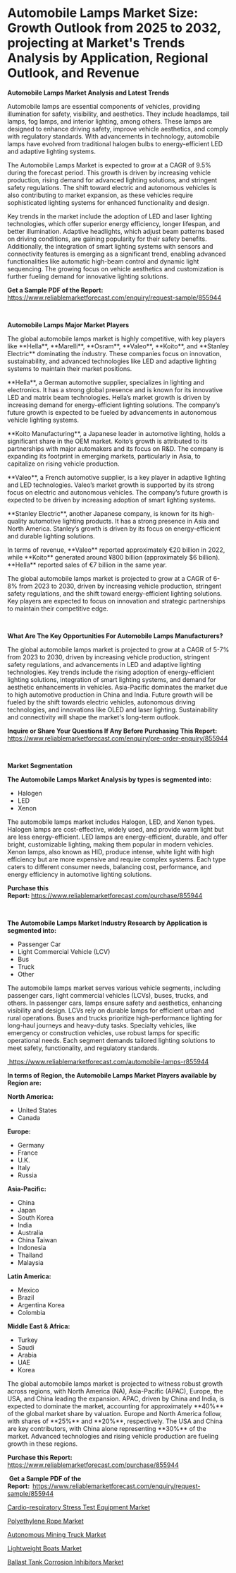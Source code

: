 <p><h1>Automobile Lamps Market Size: Growth Outlook from 2025 to 2032, projecting at Market's Trends Analysis by Application, Regional Outlook, and Revenue</h1></p><p><strong>Automobile Lamps Market Analysis and Latest Trends</strong></p>
<p><p>Automobile lamps are essential components of vehicles, providing illumination for safety, visibility, and aesthetics. They include headlamps, tail lamps, fog lamps, and interior lighting, among others. These lamps are designed to enhance driving safety, improve vehicle aesthetics, and comply with regulatory standards. With advancements in technology, automobile lamps have evolved from traditional halogen bulbs to energy-efficient LED and adaptive lighting systems.</p><p>The Automobile Lamps Market is expected to grow at a CAGR of 9.5% during the forecast period. This growth is driven by increasing vehicle production, rising demand for advanced lighting solutions, and stringent safety regulations. The shift toward electric and autonomous vehicles is also contributing to market expansion, as these vehicles require sophisticated lighting systems for enhanced functionality and design.</p><p>Key trends in the market include the adoption of LED and laser lighting technologies, which offer superior energy efficiency, longer lifespan, and better illumination. Adaptive headlights, which adjust beam patterns based on driving conditions, are gaining popularity for their safety benefits. Additionally, the integration of smart lighting systems with sensors and connectivity features is emerging as a significant trend, enabling advanced functionalities like automatic high-beam control and dynamic light sequencing. The growing focus on vehicle aesthetics and customization is further fueling demand for innovative lighting solutions.</p></p>
<p><strong>Get a Sample PDF of the Report:&nbsp;</strong> <a href="https://www.reliablemarketforecast.com/enquiry/request-sample/855944?utm_campaign=1833&utm_medium=2&utm_source=Github&utm_content=ia&utm_term=22012025&utm_id=automobile-lamps">https://www.reliablemarketforecast.com/enquiry/request-sample/855944</a></p>
<p>&nbsp;</p>
<p><strong>Automobile Lamps Major Market Players</strong></p>
<p><p>The global automobile lamps market is highly competitive, with key players like **Hella**, **Marelli**, **Osram**, **Valeo**, **Koito**, and **Stanley Electric** dominating the industry. These companies focus on innovation, sustainability, and advanced technologies like LED and adaptive lighting systems to maintain their market positions.</p><p>**Hella**, a German automotive supplier, specializes in lighting and electronics. It has a strong global presence and is known for its innovative LED and matrix beam technologies. Hella’s market growth is driven by increasing demand for energy-efficient lighting solutions. The company’s future growth is expected to be fueled by advancements in autonomous vehicle lighting systems.</p><p>**Koito Manufacturing**, a Japanese leader in automotive lighting, holds a significant share in the OEM market. Koito’s growth is attributed to its partnerships with major automakers and its focus on R&D. The company is expanding its footprint in emerging markets, particularly in Asia, to capitalize on rising vehicle production.</p><p>**Valeo**, a French automotive supplier, is a key player in adaptive lighting and LED technologies. Valeo’s market growth is supported by its strong focus on electric and autonomous vehicles. The company’s future growth is expected to be driven by increasing adoption of smart lighting systems.</p><p>**Stanley Electric**, another Japanese company, is known for its high-quality automotive lighting products. It has a strong presence in Asia and North America. Stanley’s growth is driven by its focus on energy-efficient and durable lighting solutions.</p><p>In terms of revenue, **Valeo** reported approximately €20 billion in 2022, while **Koito** generated around ¥800 billion (approximately $6 billion). **Hella** reported sales of €7 billion in the same year.</p><p>The global automobile lamps market is projected to grow at a CAGR of 6-8% from 2023 to 2030, driven by increasing vehicle production, stringent safety regulations, and the shift toward energy-efficient lighting solutions. Key players are expected to focus on innovation and strategic partnerships to maintain their competitive edge.</p></p>
<p>&nbsp;</p>
<p><strong>What Are The Key Opportunities For Automobile Lamps Manufacturers?</strong></p>
<p><p>The global automobile lamps market is projected to grow at a CAGR of 5-7% from 2023 to 2030, driven by increasing vehicle production, stringent safety regulations, and advancements in LED and adaptive lighting technologies. Key trends include the rising adoption of energy-efficient lighting solutions, integration of smart lighting systems, and demand for aesthetic enhancements in vehicles. Asia-Pacific dominates the market due to high automotive production in China and India. Future growth will be fueled by the shift towards electric vehicles, autonomous driving technologies, and innovations like OLED and laser lighting. Sustainability and connectivity will shape the market's long-term outlook.</p></p>
<p><strong>Inquire or Share Your Questions If Any Before Purchasing This Report:</strong> <a href="https://www.reliablemarketforecast.com/enquiry/pre-order-enquiry/855944?utm_campaign=1833&utm_medium=2&utm_source=Github&utm_content=ia&utm_term=22012025&utm_id=automobile-lamps">https://www.reliablemarketforecast.com/enquiry/pre-order-enquiry/855944</a></p>
<p>&nbsp;</p>
<p><strong>Market Segmentation</strong></p>
<p><strong>The Automobile Lamps Market Analysis by types is segmented into:</strong></p>
<p><ul><li>Halogen</li><li>LED</li><li>Xenon</li></ul></p>
<p><p>The automobile lamps market includes Halogen, LED, and Xenon types. Halogen lamps are cost-effective, widely used, and provide warm light but are less energy-efficient. LED lamps are energy-efficient, durable, and offer bright, customizable lighting, making them popular in modern vehicles. Xenon lamps, also known as HID, produce intense, white light with high efficiency but are more expensive and require complex systems. Each type caters to different consumer needs, balancing cost, performance, and energy efficiency in automotive lighting solutions.</p></p>
<p><strong>Purchase this Report:&nbsp;</strong><a href="https://www.reliablemarketforecast.com/purchase/855944?utm_campaign=1833&utm_medium=2&utm_source=Github&utm_content=ia&utm_term=22012025&utm_id=automobile-lamps">https://www.reliablemarketforecast.com/purchase/855944</a></p>
<p>&nbsp;</p>
<p><strong>The Automobile Lamps Market Industry Research by Application is segmented into:</strong></p>
<p><ul><li>Passenger Car</li><li>Light Commercial Vehicle (LCV)</li><li>Bus</li><li>Truck</li><li>Other</li></ul></p>
<p><p>The automobile lamps market serves various vehicle segments, including passenger cars, light commercial vehicles (LCVs), buses, trucks, and others. In passenger cars, lamps ensure safety and aesthetics, enhancing visibility and design. LCVs rely on durable lamps for efficient urban and rural operations. Buses and trucks prioritize high-performance lighting for long-haul journeys and heavy-duty tasks. Specialty vehicles, like emergency or construction vehicles, use robust lamps for specific operational needs. Each segment demands tailored lighting solutions to meet safety, functionality, and regulatory standards.</p></p>
<p><a href="https://www.reliablemarketforecast.com/automobile-lamps-r855944?utm_campaign=1833&utm_medium=2&utm_source=Github&utm_content=ia&utm_term=22012025&utm_id=automobile-lamps">&nbsp;https://www.reliablemarketforecast.com/automobile-lamps-r855944</a></p>
<p><strong>In terms of Region, the Automobile Lamps Market Players available by Region are:</strong></p>
<p>
    <p> <strong> North America: </strong>
        <ul>
            <li>United States</li>
            <li>Canada</li>
        </ul>
        </p> 
    <p> <strong> Europe: </strong>
        <ul>
            <li>Germany</li>
            <li>France</li>
            <li>U.K.</li>
            <li>Italy</li>
            <li>Russia</li>
        </ul>
        </p> 
    <p> <strong> Asia-Pacific: </strong>
        <ul>
            <li>China</li>
            <li>Japan</li>
            <li>South Korea</li>
            <li>India</li>
            <li>Australia</li>
            <li>China Taiwan</li>
            <li>Indonesia</li>
            <li>Thailand</li>
            <li>Malaysia</li>
        </ul>
        </p> 
    <p> <strong> Latin America: </strong>
        <ul>
            <li>Mexico</li>
            <li>Brazil</li>
            <li>Argentina Korea</li>
            <li>Colombia</li>
        </ul>
        </p> 
    <p> <strong> Middle East & Africa: </strong>
        <ul>
            <li>Turkey</li>
            <li>Saudi</li>
            <li>Arabia</li>
            <li>UAE</li>
            <li>Korea</li>
        </ul>
    </p>
    </p>
<p><p>The global automobile lamps market is projected to witness robust growth across regions, with North America (NA), Asia-Pacific (APAC), Europe, the USA, and China leading the expansion. APAC, driven by China and India, is expected to dominate the market, accounting for approximately **40%** of the global market share by valuation. Europe and North America follow, with shares of **25%** and **20%**, respectively. The USA and China are key contributors, with China alone representing **30%** of the market. Advanced technologies and rising vehicle production are fueling growth in these regions.</p></p>
<p><strong>Purchase this Report: </strong><a href="https://www.reliablemarketforecast.com/purchase/855944?utm_campaign=1833&utm_medium=2&utm_source=Github&utm_content=ia&utm_term=22012025&utm_id=automobile-lamps">https://www.reliablemarketforecast.com/purchase/855944</a></p>
<p>&nbsp;<strong>Get a Sample PDF of the Report:&nbsp;&nbsp;</strong><a href="https://www.reliablemarketforecast.com/enquiry/request-sample/855944?utm_campaign=1833&utm_medium=2&utm_source=Github&utm_content=ia&utm_term=22012025&utm_id=automobile-lamps">https://www.reliablemarketforecast.com/enquiry/request-sample/855944</a></p>
<p><strong></strong></p>
<p><p><a href="https://www.linkedin.com/pulse/comprehensive-study-cardio-respiratory-stress-test-equipment-4l7tf?utm_campaign=1833&utm_medium=2&utm_source=Github&utm_content=ia&utm_term=22012025&utm_id=automobile-lamps">Cardio-respiratory Stress Test Equipment Market</a></p><p><a href="https://www.linkedin.com/pulse/scope-trends-polyethylene-rope-market-latest-dynamics-wivmc?utm_campaign=1833&utm_medium=2&utm_source=Github&utm_content=ia&utm_term=22012025&utm_id=automobile-lamps">Polyethylene Rope Market</a></p><p><a href="https://github.com/boisetwa16/Market-Research-Report-List-1/blob/main/autonomous-mining-truck-market.md?utm_campaign=1833&utm_medium=2&utm_source=Github&utm_content=ia&utm_term=22012025&utm_id=automobile-lamps">Autonomous Mining Truck Market</a></p><p><a href="https://github.com/bogganbillie6969/Market-Research-Report-List-1/blob/main/lightweight-boats-market.md?utm_campaign=1833&utm_medium=2&utm_source=Github&utm_content=ia&utm_term=22012025&utm_id=automobile-lamps">Lightweight Boats Market</a></p><p><a href="https://www.linkedin.com/pulse/ballast-tank-corrosion-inhibitors-market-size-estimated-grow-kd1zf?utm_campaign=1833&utm_medium=2&utm_source=Github&utm_content=ia&utm_term=22012025&utm_id=automobile-lamps">Ballast Tank Corrosion Inhibitors Market</a></p></p>